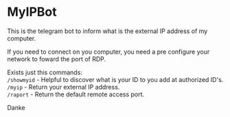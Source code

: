 # MyIPBot
  
This is the telegram bot to inform what is the external IP address of my computer.  
  
If you need to connect on you computer, you need a pre configure your network to foward the port of RDP.  
  
Exists just this commands:  
`/showmyid` - Helpful to discover what is your ID to you add at authorized ID's.  
`/myip`     - Return your external IP address.  
`/raport`   - Return the default remote access port.  
  
  
Danke  
